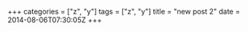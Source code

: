 +++
categories = ["z", "y"]
tags = ["z", "y"]
title = "new post 2"
date = 2014-08-06T07:30:05Z
+++

